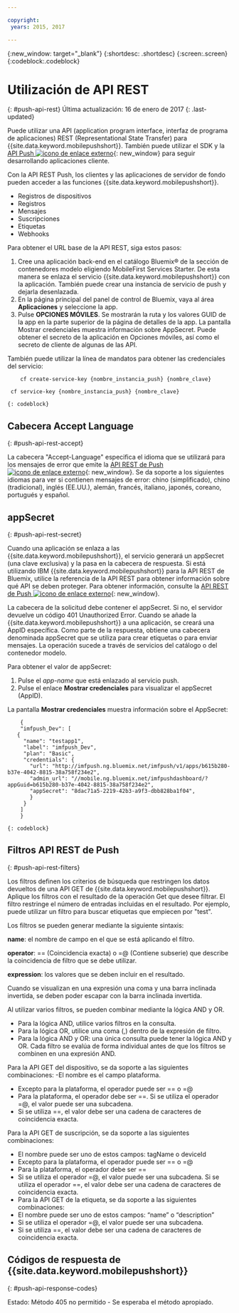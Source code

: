 ```yaml
---

copyright:
 years: 2015, 2017

---
```


{:new_window: target="_blank"}
{:shortdesc: .shortdesc}
{:screen:.screen}
{:codeblock:.codeblock}

# Utilización de API REST
{: #push-api-rest}
Última actualización: 16 de enero de 2017
{: .last-updated}

Puede utilizar una API (application program interface, interfaz de programa de aplicaciones) REST (Representational State Transfer) para {{site.data.keyword.mobilepushshort}}. También puede utilizar el SDK y la [API Push ![icono de enlace externo](../../icons/launch-glyph.svg "icono de enlace externo")](https://mobile.{DomainName}/imfpush/){: new_window} para seguir desarrollando aplicaciones cliente.

Con la API REST Push, los clientes y las aplicaciones de servidor de fondo pueden acceder a las funciones {{site.data.keyword.mobilepushshort}}.

- Registros de dispositivos
- Registros
- Mensajes
- Suscripciones
- Etiquetas
- Webhooks

Para obtener el URL base de la API REST, siga estos pasos:

1. Cree una aplicación back-end en el catálogo Bluemix® de la sección de contenedores modelo eligiendo MobileFirst Services Starter. De esta manera se enlaza el servicio {{site.data.keyword.mobilepushshort}} con la aplicación. También puede crear una instancia de servicio de push y dejarla desenlazada. 
1. En la página principal del panel de control de Bluemix, vaya al área **Aplicaciones** y seleccione la app.
3. Pulse **OPCIONES MÓVILES**. Se mostrarán la ruta y los valores GUID de la app en la parte superior de la página de detalles de la app. La pantalla Mostrar credenciales muestra información sobre AppSecret. Puede obtener el secreto de la aplicación en Opciones móviles, así como el secreto de cliente de algunas de las API.

También puede utilizar la línea de mandatos para obtener las credenciales del servicio:

```
    cf create-service-key {nombre_instancia_push} {nombre_clave}

 cf service-key {nombre_instancia_push} {nombre_clave}
```
	{: codeblock}

## Cabecera Accept Language
{: #push-api-rest-accept}

La cabecera "Accept-Language" especifica el idioma que se utilizará para los mensajes de error que emite la [API REST de Push ![icono de enlace externo](../../icons/launch-glyph.svg "icono de enlace externo")](https://mobile.{DomainName}/imfpush/){: new_window}. Se da soporte a los siguientes idiomas para ver si contienen mensajes de error: chino (simplificado), chino (tradicional), inglés (EE.UU.), alemán, francés, italiano, japonés, coreano, portugués y español.

## appSecret 
{: #push-api-rest-secret}

Cuando una aplicación se enlaza a las {{site.data.keyword.mobilepushshort}}, el servicio generará un appSecret (una clave exclusiva) y la pasa en la cabecera de respuesta. Si está utilizando IBM {{site.data.keyword.mobilepushshort}} para la API REST de Bluemix, utilice la referencia de la API REST para obtener información sobre qué API se deben proteger. Para obtener información, consulte la [API REST de Push ![icono de enlace externo](../../icons/launch-glyph.svg "icono de enlace externo")](https://mobile.{DomainName}/imfpush/){: new_window}.

La cabecera de la solicitud debe contener el appSecret. Si no, el servidor devuelve un código 401 Unauthorized Error. Cuando se añade la {{site.data.keyword.mobilepushshort}} a una aplicación, se creará una AppID específica. Como parte de la respuesta, obtiene una cabecera denominada appSecret que se utiliza para crear etiquetas o para enviar mensajes. La operación sucede a través de servicios del catálogo o del contenedor modelo.

Para obtener el valor de appSecret:

1. Pulse el *app-name* que está enlazado al servicio push.
2. Pulse el enlace **Mostrar credenciales** para visualizar el appSecret (AppID).

La pantalla **Mostrar credenciales** muestra información sobre el AppSecret:
```
	{
    "imfpush_Dev": [
   {
     "name": "testapp1",
     "label": "imfpush_Dev",
     "plan": "Basic",
     "credentials": {
       "url": "http://imfpush.ng.bluemix.net/imfpush/v1/apps/b615b280-b37e-4042-8815-38a758f234e2",
       "admin_url": "//mobile.ng.bluemix.net/imfpushdashboard/?appGuid=b615b280-b37e-4042-8815-38a758f234e2",
       "appSecret": "8dac71a5-2219-42b3-a9f3-dbb828ba1f04",
       }
     }
    ]
    }
```
	{: codeblock} 


## Filtros API REST de Push
{: #push-api-rest-filters}

Los filtros definen los criterios de búsqueda que restringen los datos devueltos de una API GET de {{site.data.keyword.mobilepushshort}}. Aplique los filtros con el resultado de la operación Get que desee filtrar. El filtro restringe el número de entradas incluidas en el resultado. Por ejemplo, puede utilizar un filtro para buscar etiquetas que empiecen por "test". 

Los filtros se pueden generar mediante la siguiente sintaxis:

**name**: el nombre de campo en el que se está aplicando el filtro.

**operator**: == (Coincidencia exacta) o =@ (Contiene subserie) que describe la coincidencia de filtro que se debe utilizar.

**expression**: los valores que se deben incluir en el resultado.

Cuando se visualizan en una expresión una coma y una barra inclinada invertida, se deben poder escapar con la barra inclinada invertida.

Al utilizar varios filtros, se pueden combinar mediante la lógica AND y OR.

- Para la lógica AND, utilice varios filtros en la consulta.
- Para la lógica OR, utilice una coma (,) dentro de la expresión de filtro.
- Para la lógica AND y OR: una única consulta puede tener la lógica AND y OR. Cada filtro se evalúa de forma individual antes de que los filtros se combinen en una expresión AND.

Para la API GET del dispositivo, se da soporte a las siguientes combinaciones:
-El nombre es el campo plataforma.
- Excepto para la plataforma, el operador puede ser == o =@
- Para la plataforma, el operador debe ser ==. Si se utiliza el operador =@, el valor puede ser una subcadena.
- Si se utiliza ==, el valor debe ser una cadena de caracteres de coincidencia exacta.

Para la API GET de suscripción, se da soporte a las siguientes combinaciones:

- El nombre puede ser uno de estos campos: tagName o deviceId
- Excepto para la plataforma, el operador puede ser == o =@
- Para la plataforma, el operador debe ser ==
- Si se utiliza el operador =@, el valor puede ser una subcadena. Si se utiliza el operador ==, el valor debe ser una cadena de caracteres de coincidencia exacta.
- Para la API GET de la etiqueta, se da soporte a las siguientes combinaciones:
- El nombre puede ser uno de estos campos: “name” o “description”
- Si se utiliza el operador =@, el valor puede ser una subcadena.
- Si se utiliza ==, el valor debe ser una cadena de caracteres de coincidencia exacta.


## Códigos de respuesta de {{site.data.keyword.mobilepushshort}}
{: #push-api-response-codes}

Estado: Método 405 no permitido - Se esperaba el método apropiado.

